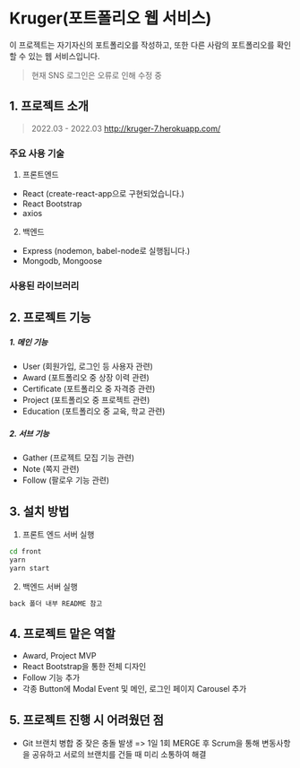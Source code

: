 # Kruger(포트폴리오 웹 서비스)
이 프로젝트는 자기자신의 포트폴리오를 작성하고, 또한 다른 사람의 포트폴리오를 확인할 수 있는 웹 서비스입니다.
> 현재 SNS 로그인은 오류로 인해 수정 중
## 1. 프로젝트 소개
> 2022.03 - 2022.03
> http://kruger-7.herokuapp.com/

### 주요 사용 기술
1. 프론트엔드
- React (create-react-app으로 구현되었습니다.)
- React Bootstrap
- axios

2. 백엔드
- Express (nodemon, babel-node로 실행됩니다.)
- Mongodb, Mongoose

### 사용된 라이브러리


## 2. 프로젝트 기능
##### 1. 메인 기능
- User (회원가입, 로그인 등 사용자 관련)
- Award (포트폴리오 중 상장 이력 관련)
- Certificate (포트폴리오 중 자격증 관련)
- Project (포트폴리오 중 프로젝트 관련)
- Education (포트폴리오 중 교육, 학교 관련)
##### 2. 서브 기능
- Gather (프로젝트 모집 기능 관련)
- Note (쪽지 관련)
- Follow (팔로우 기능 관련)



## 3. 설치 방법
1. 프론트 엔드 서버 실행

```bash
cd front
yarn
yarn start
```

2. 백엔드 서버 실행

```bash
back 폴더 내부 README 참고
```

## 4. 프로젝트 맡은 역할
- Award, Project MVP
- React Bootstrap을 통한 전체 디자인
- Follow 기능 추가
- 각종 Button에 Modal Event 및 메인, 로그인 페이지 Carousel 추가

## 5. 프로젝트 진행 시 어려웠던 점
- Git 브랜치 병합 중 잦은 충돌 발생 => 1일 1회 MERGE 후 Scrum을 통해 변동사항을 공유하고 서로의 브랜치를 건들 때 미리 소통하여 해결
